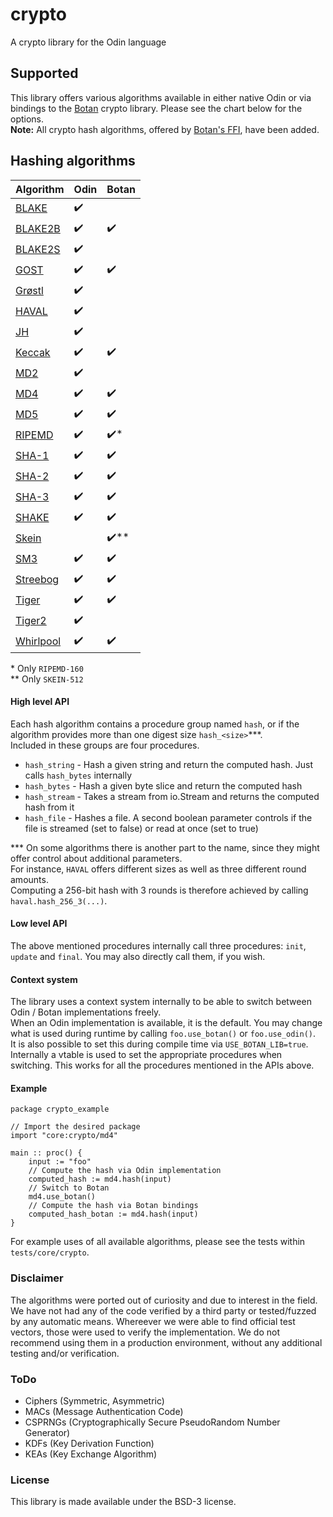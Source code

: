 # crypto
A crypto library for the Odin language

## Supported
This library offers various algorithms available in either native Odin or via bindings to the [Botan](https://botan.randombit.net/) crypto library.
Please see the chart below for the options.  
**Note:** All crypto hash algorithms, offered by [Botan\'s FFI](https://botan.randombit.net/handbook/api_ref/hash.html), have been added.

## Hashing algorithms
| Algorithm                                                                                                    | Odin             | Botan                |
|:-------------------------------------------------------------------------------------------------------------|:-----------------|:---------------------|
| [BLAKE](https://web.archive.org/web/20190915215948/https://131002.net/blake)                                 | &#10004;&#65039; |                      |
| [BLAKE2B](https://datatracker.ietf.org/doc/html/rfc7693)                                                     | &#10004;&#65039; | &#10004;&#65039;     |
| [BLAKE2S](https://datatracker.ietf.org/doc/html/rfc7693)                                                     | &#10004;&#65039; |                      |
| [GOST](https://datatracker.ietf.org/doc/html/rfc5831)                                                        | &#10004;&#65039; | &#10004;&#65039;     |
| [Grøstl](http://www.groestl.info/Groestl.zip)                                                                | &#10004;&#65039; |                      |
| [HAVAL](https://web.archive.org/web/20150111210116/http://labs.calyptix.com/haval.php)                       | &#10004;&#65039; |                      |
| [JH](https://www3.ntu.edu.sg/home/wuhj/research/jh/index.html)                                               | &#10004;&#65039; |                      |
| [Keccak](https://nvlpubs.nist.gov/nistpubs/FIPS/NIST.FIPS.202.pdf)                                           | &#10004;&#65039; | &#10004;&#65039;     |
| [MD2](https://datatracker.ietf.org/doc/html/rfc1319)                                                         | &#10004;&#65039; |                      |
| [MD4](https://datatracker.ietf.org/doc/html/rfc1320)                                                         | &#10004;&#65039; | &#10004;&#65039;     |
| [MD5](https://datatracker.ietf.org/doc/html/rfc1321)                                                         | &#10004;&#65039; | &#10004;&#65039;     |
| [RIPEMD](https://homes.esat.kuleuven.be/~bosselae/ripemd160.html)                                            | &#10004;&#65039; | &#10004;&#65039;\*   |
| [SHA-1](https://datatracker.ietf.org/doc/html/rfc3174)                                                       | &#10004;&#65039; | &#10004;&#65039;     |
| [SHA-2](https://csrc.nist.gov/csrc/media/publications/fips/180/2/archive/2002-08-01/documents/fips180-2.pdf) | &#10004;&#65039; | &#10004;&#65039;     |
| [SHA-3](https://nvlpubs.nist.gov/nistpubs/FIPS/NIST.FIPS.202.pdf)                                            | &#10004;&#65039; | &#10004;&#65039;     |
| [SHAKE](https://nvlpubs.nist.gov/nistpubs/FIPS/NIST.FIPS.202.pdf)                                            | &#10004;&#65039; | &#10004;&#65039;     |
| [Skein](https://www.schneier.com/academic/skein/)                                                            |                  | &#10004;&#65039;\*\* |
| [SM3](https://datatracker.ietf.org/doc/html/draft-sca-cfrg-sm3-02)                                           | &#10004;&#65039; | &#10004;&#65039;     |
| [Streebog](https://datatracker.ietf.org/doc/html/rfc6986)                                                    | &#10004;&#65039; | &#10004;&#65039;     |
| [Tiger](https://www.cs.technion.ac.il/~biham/Reports/Tiger/)                                                 | &#10004;&#65039; | &#10004;&#65039;     |
| [Tiger2](https://www.cs.technion.ac.il/~biham/Reports/Tiger/)                                                | &#10004;&#65039; |                      |
| [Whirlpool](https://web.archive.org/web/20171129084214/http://www.larc.usp.br/~pbarreto/WhirlpoolPage.html)  | &#10004;&#65039; | &#10004;&#65039;     |

\* Only `RIPEMD-160`  
\*\* Only `SKEIN-512`

#### High level API
Each hash algorithm contains a procedure group named `hash`, or if the algorithm provides more than one digest size `hash_<size>`\*\*\*.  
Included in these groups are four procedures.
* `hash_string` - Hash a given string and return the computed hash. Just calls `hash_bytes` internally
* `hash_bytes` - Hash a given byte slice and return the computed hash
* `hash_stream` - Takes a stream from io.Stream and returns the computed hash from it
* `hash_file` - Hashes a file. A second boolean parameter controls if the file is streamed (set to false) or read at once (set to true)

\*\*\* On some algorithms there is another part to the name, since they might offer control about additional parameters.  
For instance, `HAVAL` offers different sizes as well as three different round amounts.  
Computing a 256-bit hash with 3 rounds is therefore achieved by calling `haval.hash_256_3(...)`.

#### Low level API
The above mentioned procedures internally call three procedures: `init`, `update` and `final`.
You may also directly call them, if you wish.

#### Context system
The library uses a context system internally to be able to switch between Odin / Botan implementations freely.  
When an Odin implementation is available, it is the default.
You may change what is used during runtime by calling `foo.use_botan()` or `foo.use_odin()`.  
It is also possible to set this during compile time via `USE_BOTAN_LIB=true`.  
Internally a vtable is used to set the appropriate procedures when switching. This works for all the procedures mentioned in the APIs above.

#### Example
```odin
package crypto_example

// Import the desired package
import "core:crypto/md4"

main :: proc() {
    input := "foo"
    // Compute the hash via Odin implementation
    computed_hash := md4.hash(input)
    // Switch to Botan
    md4.use_botan()
    // Compute the hash via Botan bindings
    computed_hash_botan := md4.hash(input)
}
```
For example uses of all available algorithms, please see the tests within `tests/core/crypto`.

### Disclaimer
The algorithms were ported out of curiosity and due to interest in the field.
We have not had any of the code verified by a third party or tested/fuzzed by any automatic means.
Whereever we were able to find official test vectors, those were used to verify the implementation.
We do not recommend using them in a production environment, without any additional testing and/or verification.

### ToDo
* Ciphers (Symmetric, Asymmetric)
* MACs (Message Authentication Code)
* CSPRNGs (Cryptographically Secure PseudoRandom Number Generator)
* KDFs (Key Derivation Function)
* KEAs (Key Exchange Algorithm)

### License
This library is made available under the BSD-3 license.